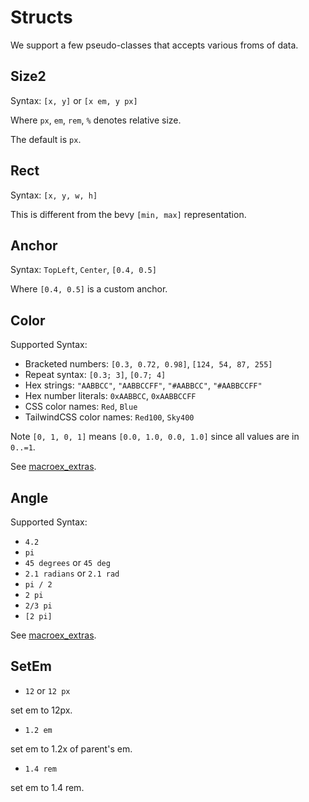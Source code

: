 # Structs

We support a few pseudo-classes that accepts various froms of data.

## Size2

Syntax: `[x, y]` or `[x em, y px]`

Where `px`, `em`, `rem`, `%` denotes relative size.

The default is `px`.

## Rect

Syntax: `[x, y, w, h]`

This is different from the bevy `[min, max]` representation.

## Anchor

Syntax: `TopLeft`, `Center`, `[0.4, 0.5]`

Where `[0.4, 0.5]` is a custom anchor.

## Color

Supported Syntax:

* Bracketed numbers: `[0.3, 0.72, 0.98]`, `[124, 54, 87, 255]`
* Repeat syntax: `[0.3; 3]`, `[0.7; 4]`
* Hex strings: `"AABBCC"`, `"AABBCCFF"`, `"#AABBCC"`, `"#AABBCCFF"`
* Hex number literals: `0xAABBCC`, `0xAABBCCFF`
* CSS color names: `Red`, `Blue`
* TailwindCSS color names: `Red100`, `Sky400`

Note `[0, 1, 0, 1]` means `[0.0, 1.0, 0.0, 1.0]`
since all values are in `0..=1`.

See [macroex_extras](https://docs.rs/macroex-extras/latest/macroex_extras/struct.Rgba.html).

## Angle

Supported Syntax:

* `4.2`
* `pi`
* `45 degrees` or `45 deg`
* `2.1 radians` or `2.1 rad`
* `pi / 2`
* `2 pi`
* `2/3 pi`
* `[2 pi]`

See [macroex_extras](https://docs.rs/macroex-extras/latest/macroex_extras/struct.Angle.html).

## SetEm

* `12` or `12 px`

set em to 12px.

* `1.2 em`

set em to 1.2x of parent's em.

* `1.4 rem`

set em to 1.4 rem.
